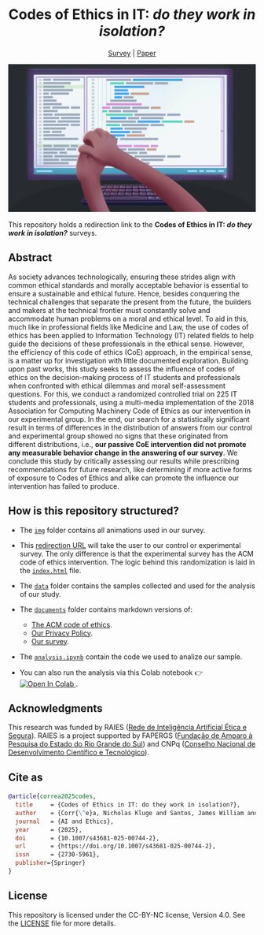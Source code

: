 <div align="center">

# Codes of Ethics in IT: _do they work in isolation?_

[Survey](https://nkluge-correa.github.io/codes-of-ethics/) | [Paper](https://link.springer.com/article/10.1007/s43681-025-00744-2)

<img src="./img/Dilemma-00.gif" alt="An animation of a hand stretching another in front of a computer monitor." height="300">

</div>

This repository holds a redirection link to the **Codes of Ethics in IT: _do they work in isolation?_** surveys.

## Abstract

As society advances technologically, ensuring these strides align with common ethical standards and morally acceptable behavior is essential to ensure a sustainable and ethical future. Hence, besides conquering the technical challenges that separate the present from the future, the builders and makers at the technical frontier must constantly solve and accommodate human problems on a moral and ethical level. To aid in this, much like in professional fields like Medicine and Law, the use of codes of ethics has been applied to Information Technology (IT) related fields to help guide the decisions of these professionals in the ethical sense. However, the efficiency of this code of ethics (CoE) approach, in the empirical sense, is a matter up for investigation with little documented exploration. Building upon past works, this study seeks to assess the influence of codes of ethics on the decision-making process of IT students and professionals when confronted with ethical dilemmas and moral self-assessment questions. For this, we conduct a randomized controlled trial on 225 IT students and professionals, using a multi-media implementation of the 2018 Association for Computing Machinery Code of Ethics as our intervention in our experimental group. In the end, our search for a statistically significant result in terms of differences in the distribution of answers from our control and experimental group showed no signs that these originated from different distributions, i.e., **our passive CoE intervention did not promote any measurable behavior change in the answering of our survey**. We conclude this study by critically assessing our results while prescribing recommendations for future research, like determining if more active forms of exposure to Codes of Ethics and alike can promote the influence our intervention has failed to produce.

## How is this repository structured?

- The [`img`](./img) folder contains all animations used in our survey.

- This [redirection URL](https://nkluge-correa.github.io/codes-of-ethics/) will take the user to our control or experimental survey. The only difference is that the experimental survey has the ACM code of ethics intervention. The logic behind this randomization is laid in the [`index.html`](./index.html) file.

- The [`data`](./data) folder contains the samples collected and used for the analysis of our study.

- The [`documents`](./documents) folder contains markdown versions of:

  - [The ACM code of ethics](./documents/acm-code-of-ethics.md).
  - [Our Privacy Policy](./documents/privacy-policy.md).
  - [Our survey](./documents/survey.md).

- The [`analysis.ipynb`](./analysis.ipynb) contain the code we used to analize our sample.
- You can also run the analysis via this Colab notebook 👉 <a href="https://colab.research.google.com/drive/1OcMBVrCDxPgEv_tNUTrg7rKePYS6uPs7" target="_blank"> <img src="https://colab.research.google.com/assets/colab-badge.svg" alt="Open In Colab"> </a>.

## Acknowledgments

This research was funded by RAIES ([Rede de Inteligência Artificial Ética e Segura](https://www.raies.org/)). RAIES is a project supported by FAPERGS ([Fundação de Amparo à Pesquisa do Estado do Rio Grande do Sul](https://fapergs.rs.gov.br/inicial)) and CNPq ([Conselho Nacional de Desenvolvimento Científico e Tecnológico](https://www.gov.br/cnpq/)).

## Cite as

```bibtex
@article{correa2025codes,
  title     = {Codes of Ethics in IT: do they work in isolation?},
  author    = {Corr{\^e}a, Nicholas Kluge and Santos, James William and Almeida, {\´E}derson de and Pasetti, Marcelo and Schiavon, Dieine and Panizzon, Mateus and Oliveira, Nythamar De},
  journal   = {AI and Ethics},
  year      = {2025},
  doi       = {10.1007/s43681-025-00744-2},
  url       = {https://doi.org/10.1007/s43681-025-00744-2},
  issn      = {2730-5961},
  publisher={Springer}
}
```

## License

This repository is licensed under the CC-BY-NC license, Version 4.0. See the [LICENSE](LICENSE) file for more details.
